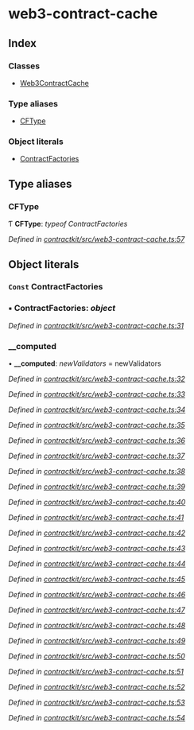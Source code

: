 # web3-contract-cache

## Index

### Classes

* [Web3ContractCache]()

### Type aliases

* [CFType](_web3_contract_cache_.md#cftype)

### Object literals

* [ContractFactories](_web3_contract_cache_.md#const-contractfactories)

## Type aliases

### CFType

Ƭ **CFType**: _typeof ContractFactories_

_Defined in_ [_contractkit/src/web3-contract-cache.ts:57_](https://github.com/celo-org/celo-monorepo/blob/master/packages/contractkit/src/web3-contract-cache.ts#L57)

## Object literals

### `Const` ContractFactories

### ▪ **ContractFactories**: _object_

_Defined in_ [_contractkit/src/web3-contract-cache.ts:31_](https://github.com/celo-org/celo-monorepo/blob/master/packages/contractkit/src/web3-contract-cache.ts#L31)

### \_\_computed

• **\_\_computed**: _newValidators_ = newValidators

_Defined in_ [_contractkit/src/web3-contract-cache.ts:32_](https://github.com/celo-org/celo-monorepo/blob/master/packages/contractkit/src/web3-contract-cache.ts#L32)

_Defined in_ [_contractkit/src/web3-contract-cache.ts:33_](https://github.com/celo-org/celo-monorepo/blob/master/packages/contractkit/src/web3-contract-cache.ts#L33)

_Defined in_ [_contractkit/src/web3-contract-cache.ts:34_](https://github.com/celo-org/celo-monorepo/blob/master/packages/contractkit/src/web3-contract-cache.ts#L34)

_Defined in_ [_contractkit/src/web3-contract-cache.ts:35_](https://github.com/celo-org/celo-monorepo/blob/master/packages/contractkit/src/web3-contract-cache.ts#L35)

_Defined in_ [_contractkit/src/web3-contract-cache.ts:36_](https://github.com/celo-org/celo-monorepo/blob/master/packages/contractkit/src/web3-contract-cache.ts#L36)

_Defined in_ [_contractkit/src/web3-contract-cache.ts:37_](https://github.com/celo-org/celo-monorepo/blob/master/packages/contractkit/src/web3-contract-cache.ts#L37)

_Defined in_ [_contractkit/src/web3-contract-cache.ts:38_](https://github.com/celo-org/celo-monorepo/blob/master/packages/contractkit/src/web3-contract-cache.ts#L38)

_Defined in_ [_contractkit/src/web3-contract-cache.ts:39_](https://github.com/celo-org/celo-monorepo/blob/master/packages/contractkit/src/web3-contract-cache.ts#L39)

_Defined in_ [_contractkit/src/web3-contract-cache.ts:40_](https://github.com/celo-org/celo-monorepo/blob/master/packages/contractkit/src/web3-contract-cache.ts#L40)

_Defined in_ [_contractkit/src/web3-contract-cache.ts:41_](https://github.com/celo-org/celo-monorepo/blob/master/packages/contractkit/src/web3-contract-cache.ts#L41)

_Defined in_ [_contractkit/src/web3-contract-cache.ts:42_](https://github.com/celo-org/celo-monorepo/blob/master/packages/contractkit/src/web3-contract-cache.ts#L42)

_Defined in_ [_contractkit/src/web3-contract-cache.ts:43_](https://github.com/celo-org/celo-monorepo/blob/master/packages/contractkit/src/web3-contract-cache.ts#L43)

_Defined in_ [_contractkit/src/web3-contract-cache.ts:44_](https://github.com/celo-org/celo-monorepo/blob/master/packages/contractkit/src/web3-contract-cache.ts#L44)

_Defined in_ [_contractkit/src/web3-contract-cache.ts:45_](https://github.com/celo-org/celo-monorepo/blob/master/packages/contractkit/src/web3-contract-cache.ts#L45)

_Defined in_ [_contractkit/src/web3-contract-cache.ts:46_](https://github.com/celo-org/celo-monorepo/blob/master/packages/contractkit/src/web3-contract-cache.ts#L46)

_Defined in_ [_contractkit/src/web3-contract-cache.ts:47_](https://github.com/celo-org/celo-monorepo/blob/master/packages/contractkit/src/web3-contract-cache.ts#L47)

_Defined in_ [_contractkit/src/web3-contract-cache.ts:48_](https://github.com/celo-org/celo-monorepo/blob/master/packages/contractkit/src/web3-contract-cache.ts#L48)

_Defined in_ [_contractkit/src/web3-contract-cache.ts:49_](https://github.com/celo-org/celo-monorepo/blob/master/packages/contractkit/src/web3-contract-cache.ts#L49)

_Defined in_ [_contractkit/src/web3-contract-cache.ts:50_](https://github.com/celo-org/celo-monorepo/blob/master/packages/contractkit/src/web3-contract-cache.ts#L50)

_Defined in_ [_contractkit/src/web3-contract-cache.ts:51_](https://github.com/celo-org/celo-monorepo/blob/master/packages/contractkit/src/web3-contract-cache.ts#L51)

_Defined in_ [_contractkit/src/web3-contract-cache.ts:52_](https://github.com/celo-org/celo-monorepo/blob/master/packages/contractkit/src/web3-contract-cache.ts#L52)

_Defined in_ [_contractkit/src/web3-contract-cache.ts:53_](https://github.com/celo-org/celo-monorepo/blob/master/packages/contractkit/src/web3-contract-cache.ts#L53)

_Defined in_ [_contractkit/src/web3-contract-cache.ts:54_](https://github.com/celo-org/celo-monorepo/blob/master/packages/contractkit/src/web3-contract-cache.ts#L54)

